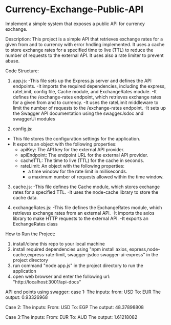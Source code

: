 # Currency-Exchange-Public-API
Implement a simple system that exposes a public API for currency exchange.

Description: This project is a simple API that retrieves exchange rates for a given from and to currency with error hndling implemented. It uses a cache to store exchange rates for a specified time to live (TTL) to reduce the number of requests to the external API. It uses also a rate limiter to prevent abuse.

Code Structure:
1) app.js: 
-This file sets up the Express.js server and defines the API endpoints.
-It imports the required dependencies, including the express, rateLimit, config file, Cache module, and ExchangeRates module.
-It defines the /exchange-rates endpoint, which retrieves exchange rates for a given from and to currency.
-It uses the rateLimit middleware to limit the number of requests to the /exchange-rates endpoint.
-It sets up the Swagger API documentation using the swaggerJsdoc and swaggerUi modules

2) config.js:
- This file stores the configuration settings for the application.
- It exports an object with the following properties:
  - apiKey: The API key for the external API provider.
  - apiEndpoint: The endpoint URL for the external API provider.
  - cacheTTL: The time to live (TTL) for the cache in seconds.
  - rateLimit: An object with the following properties:
    - a time window for the rate limit in milliseconds.
    - a maximum number of requests allowed within the time window.

3) cache.js:
-This file defines the Cache module, which stores exchange rates for a specified TTL.
-It uses the node-cache library to store the cache data.

4) exchangeRates.js:
-This file defines the ExchangeRates module, which retrieves exchange rates from an external API.
-It imports the axios library to make HTTP requests to the external API.
-It exports an ExchangeRates class

How to Run the Project:
1) install/clone this repo to your local machine
2) install required dependencies using "npm install axios, express,node-cache,express-rate-limit, swagger-jsdoc swagger-ui-express" in the project directory
3) run command "node app.js" in the project directory to run the application
4) open web browser and enter the following url: "http://localhost:3001/api-docs"

API end points using swagger:
 case 1:
The inputs:
	from: USD
	To: EUR
The output:
0.93326968
	 


Case 2:
The inputs:
	From: USD
	To: EGP
The output:
48.37898808
 	

Case 3:The inputs:
	From: EUR
	To: AUD
The output:
1.61218082








